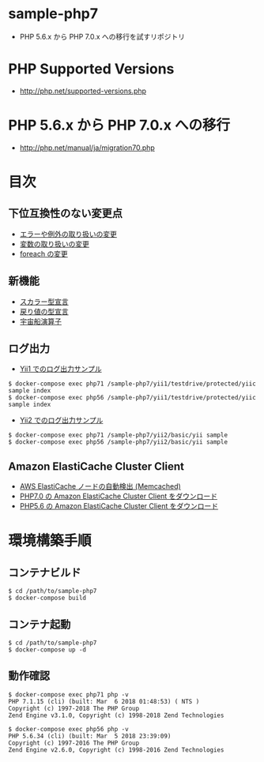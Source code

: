 # sample-php7
- PHP 5.6.x から PHP 7.0.x への移行を試すリポジトリ

# PHP Supported Versions
- http://php.net/supported-versions.php

# PHP 5.6.x から PHP 7.0.x への移行
- http://php.net/manual/ja/migration70.php

# 目次

## 下位互換性のない変更点
- [エラーや例外の取り扱いの変更](./backward-incompatible-changes/errors-in-php-7.md)
- [変数の取り扱いの変更](./backward-incompatible-changes/changes-to-variable-handling.md)
- [foreach の変更](./backward-incompatible-changes/changes-to-foreach.php)

## 新機能
- [スカラー型宣言](./new-features/scalar-type-declarations.php)
- [戻り値の型宣言](./new-features/return-type-declarations.php)
- [宇宙船演算子](./new-features/spaceship-operator.php)

## ログ出力

- [Yii1 でのログ出力サンプル](./yii1/testdrive/protected/commands/SampleCommand.php)
```shell
$ docker-compose exec php71 /sample-php7/yii1/testdrive/protected/yiic sample index
$ docker-compose exec php56 /sample-php7/yii1/testdrive/protected/yiic sample index
```

- [Yii2 でのログ出力サンプル](./yii2/basic/commands/SampleController.php)
```shell
$ docker-compose exec php71 /sample-php7/yii2/basic/yii sample
$ docker-compose exec php56 /sample-php7/yii2/basic/yii sample
```

## Amazon ElastiCache Cluster Client

- [AWS ElastiCache ノードの自動検出 (Memcached)](https://docs.aws.amazon.com/ja_jp/AmazonElastiCache/latest/UserGuide/AutoDiscovery.html)
- [PHP7.0 の Amazon ElastiCache Cluster Client をダウンロード](https://elasticache-downloads.s3.amazonaws.com/ClusterClient/PHP-7.0/latest-64bit)
- [PHP5.6 の Amazon ElastiCache Cluster Client をダウンロード](https://elasticache-downloads.s3.amazonaws.com/ClusterClient/PHP-5.6/latest-64bit)



# 環境構築手順

## コンテナビルド
```shell
$ cd /path/to/sample-php7
$ docker-compose build
```

## コンテナ起動
```shell
$ cd /path/to/sample-php7
$ docker-compose up -d
```

## 動作確認
```shell
$ docker-compose exec php71 php -v
PHP 7.1.15 (cli) (built: Mar  6 2018 01:48:53) ( NTS )
Copyright (c) 1997-2018 The PHP Group
Zend Engine v3.1.0, Copyright (c) 1998-2018 Zend Technologies

$ docker-compose exec php56 php -v
PHP 5.6.34 (cli) (built: Mar  5 2018 23:39:09)
Copyright (c) 1997-2016 The PHP Group
Zend Engine v2.6.0, Copyright (c) 1998-2016 Zend Technologies
```